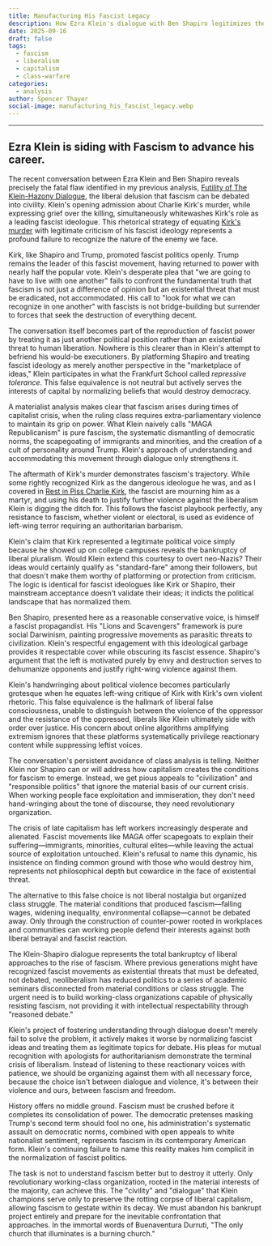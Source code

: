 ```yaml
---
title: Manufacturing His Fascist Legacy
description: How Ezra Klein's dialogue with Ben Shapiro legitimizes the fascist project.
date: 2025-09-16
draft: false
tags:
  - fascism
  - liberalism
  - capitalism
  - class-warfare
categories:
  - analysis
author: Spencer Thayer
social-image: manufacturing_his_fascist_legacy.webp
---
```

---
## Ezra Klein is siding with Fascism to advance his career.

The recent conversation between Ezra Klein and Ben Shapiro reveals precisely the fatal flaw identified in my previous analysis, [Futility of The Klein-Hazony Dialogue](https://negativematerialism.press/analysis/futility-of-the-klein-hazony-dialogue/), the liberal delusion that fascism can be debated into civility. Klein's opening admission about Charlie Kirk's murder, while expressing grief over the killing, simultaneously whitewashes Kirk's role as a leading fascist ideologue. This rhetorical strategy of equating [Kirk's murder](https://negativematerialism.press/analysis/rest-in-piss-charlie-kirk/) with legitimate criticism of his fascist ideology represents a profound failure to recognize the nature of the enemy we face.

Kirk, like Shapiro and Trump, promoted fascist politics openly. Trump remains the leader of this fascist movement, having returned to power with nearly half the popular vote. Klein's desperate plea that "we are going to have to live with one another" fails to confront the fundamental truth that fascism is not just a difference of opinion but an existential threat that must be eradicated, not accommodated. His call to "look for what we can recognize in one another" with fascists is not bridge-building but surrender to forces that seek the destruction of everything decent.

The conversation itself becomes part of the reproduction of fascist power by treating it as just another political position rather than an existential threat to human liberation. Nowhere is this clearer than in Klein's attempt to befriend his would-be executioners. By platforming Shapiro and treating fascist ideology as merely another perspective in the "marketplace of ideas," Klein participates in what the Frankfurt School called *repressive tolerance*. This false equivalence is not neutral but actively serves the interests of capital by normalizing beliefs that would destroy democracy.

A materialist analysis makes clear that fascism arises during times of capitalist crisis, when the ruling class requires extra-parliamentary violence to maintain its grip on power. What Klein naively calls "MAGA Republicanism" is pure fascism, the systematic dismantling of democratic norms, the scapegoating of immigrants and minorities, and the creation of a cult of personality around Trump. Klein's approach of understanding and accommodating this movement through dialogue only strengthens it.

The aftermath of Kirk's murder demonstrates fascism's trajectory. While some rightly recognized Kirk as the dangerous ideologue he was, and as I covered in  [Rest in Piss Charlie Kirk](https://negativematerialism.press/analysis/rest-in-piss-charlie-kirk/), the fascist are mourning him as a martyr, and using his death to justify further violence against the liberalism Klein is digging the ditch for. This follows the fascist playbook perfectly, any resistance to fascism, whether violent or electoral, is used as evidence of left-wing terror requiring an authoritarian barbarism.

Klein's claim that Kirk represented a legitimate political voice simply because he showed up on college campuses reveals the bankruptcy of liberal pluralism. Would Klein extend this courtesy to overt neo-Nazis? Their ideas would certainly qualify as "standard-fare" among their followers, but that doesn't make them worthy of platforming or protection from criticism. The logic is identical for fascist ideologues like Kirk or Shapiro, their mainstream acceptance doesn't validate their ideas; it indicts the political landscape that has normalized them.

Ben Shapiro, presented here as a reasonable conservative voice, is himself a fascist propagandist. His "Lions and Scavengers" framework is pure social Darwinism, painting progressive movements as parasitic threats to civilization. Klein's respectful engagement with this ideological garbage provides it respectable cover while obscuring its fascist essence. Shapiro's argument that the left is motivated purely by envy and destruction serves to dehumanize opponents and justify right-wing violence against them.

Klein's handwringing about political violence becomes particularly grotesque when he equates left-wing critique of Kirk with Kirk's own violent rhetoric. This false equivalence is the hallmark of liberal false consciousness, unable to distinguish between the violence of the oppressor and the resistance of the oppressed, liberals like Klein ultimately side with order over justice. His concern about online algorithms amplifying extremism ignores that these platforms systematically privilege reactionary content while suppressing leftist voices.

The conversation's persistent avoidance of class analysis is telling. Neither Klein nor Shapiro can or will address how capitalism creates the conditions for fascism to emerge. Instead, we get pious appeals to "civilization" and "responsible politics" that ignore the material basis of our current crisis. When working people face exploitation and immiseration, they don't need hand-wringing about the tone of discourse, they need revolutionary organization.

The crisis of late capitalism has left workers increasingly desperate and alienated. Fascist movements like MAGA offer scapegoats to explain their suffering—immigrants, minorities, cultural elites—while leaving the actual source of exploitation untouched. Klein's refusal to name this dynamic, his insistence on finding common ground with those who would destroy him, represents not philosophical depth but cowardice in the face of existential threat.

The alternative to this false choice is not liberal nostalgia but organized class struggle. The material conditions that produced fascism—falling wages, widening inequality, environmental collapse—cannot be debated away. Only through the construction of counter-power rooted in workplaces and communities can working people defend their interests against both liberal betrayal and fascist reaction.

The Klein-Shapiro dialogue represents the total bankruptcy of liberal approaches to the rise of fascism. Where previous generations might have recognized fascist movements as existential threats that must be defeated, not debated, neoliberalism has reduced politics to a series of academic seminars disconnected from material conditions or class struggle. The urgent need is to build working-class organizations capable of physically resisting fascism, not providing it with intellectual respectability through "reasoned debate."

Klein's project of fostering understanding through dialogue doesn't merely fail to solve the problem, it actively makes it worse by normalizing fascist ideas and treating them as legitimate topics for debate. His pleas for mutual recognition with apologists for authoritarianism demonstrate the terminal crisis of liberalism. Instead of listening to these reactionary voices with patience, we should be organizing against them with all necessary force, because the choice isn't between dialogue and violence, it's between their violence and ours, between fascism and freedom.

History offers no middle ground. Fascism must be crushed before it completes its consolidation of power. The democratic pretenses masking Trump's second term should fool no one, his administration's systematic assault on democratic norms, combined with open appeals to white nationalist sentiment, represents fascism in its contemporary American form. Klein's continuing failure to name this reality makes him complicit in the normalization of fascist politics.

The task is not to understand fascism better but to destroy it utterly. Only revolutionary working-class organization, rooted in the material interests of the majority, can achieve this. The "civility" and "dialogue" that Klein champions serve only to preserve the rotting corpse of liberal capitalism, allowing fascism to gestate within its decay. We must abandon his bankrupt project entirely and prepare for the inevitable confrontation that approaches. In the immortal words of Buenaventura Durruti, "The only church that illuminates is a burning church."